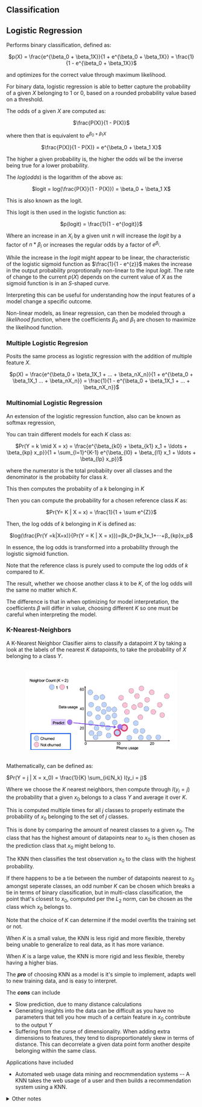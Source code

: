 ## Classification

## Logistic Regression

Performs binary classification, defined as:

<div align = 'center'>

$p(X) = \frac{e^{\beta_0 + \beta_1X}}{1 + e^{\beta_0 + \beta_1X}} = \frac{1}{1 - e^{\beta_0 + \beta_1X}}$
</div>

and optimizes for the correct value through maximum likelihood.

For binary data, logistic regression is able to better capture the probability of a given $X$ belonging to $1$ or $0$, based on a rounded probability value based on a threshold.

The odds of a given $X$ are computed as:

<div align = 'center'>

$\frac{P(X)}{1 - P(X)}$
</div>

where then that is equivalent to $e^{\beta_0 + \beta_1 X}$

<div align = 'center'>

$\frac{P(X)}{1 - P(X)} = e^{\beta_0 + \beta_1 X}$
</div

The higher a given probability is, the higher the odds wil be the inverse being true for a lower probability.

The $log(odds)$ is the logarithm of the above as:

<div align = 'center'>

$logit = log(\frac{P(X)}{1 - P(X)}) = \beta_0 + \beta_1 X$
</div>

This is also known as the logit.

This logit is then used in the logistic function as:

<div align = 'center'>

$p(logit) = \frac{1}{1 - e^{logit}}$
</div>

Where an increase in an $X_i$ by a given unit $n$ will increase the $logit$ by a factor of $n * \beta_i$ or increases the regular odds by a factor of $e^{\beta_i}$.

While the increase in the $logit$ might appear to be linear, the characteristic of the logistic sigmoid function as $\frac{1}{1 - e^{z}}$ makes the increase in the output probability proprotionally non-linear to the input $logit$. The rate of change to the current $p(X)$ depends on the current value of $X$ as the sigmoid function is in an $S$-shaped curve.

Interpreting this can be useful for understanding how the input features of a model change a specific outcome.

Non-linear models, as linear regression, can then be modeled through a *likelihood function*, where the coefficients $\beta_0$ and $\beta_1$ are chosen to maximize the likelihood function.

### Multiple Logistic Regresion

Posits the same process as logistic regression with the addition of multiple feature $X$.

<div align = 'center'>

$p(X) = \frac{e^{\beta_0 + \beta_1X_1 + ... + \beta_nX_n}}{1 + e^{\beta_0 + \beta_1X_1 ... + \beta_nX_n}} = \frac{1}{1 - e^{\beta_0 + \beta_1X_1 + ... + \beta_nX_n}}$
</div>

### Multinomial Logistic Regression

An extension of the logistic regression function, also can be known as softmax regression,

You can train different models for each $K$ class as:

<div align = 'center'>

$Pr(Y = k \mid X = x) = \frac{e^{\beta_{k0} + \beta_{k1} x_1 + \ldots + \beta_{kp} x_p}}{1 + \sum_{l=1}^{K-1} e^{\beta_{l0} + \beta_{l1} x_1 + \ldots + \beta_{lp} x_p}}$
</div>

where the numerator is the total probabiity over all classes and the denominator is the probabiity for class $k$.

This then computes the probabiity of a $k$ belonging in $K$

Then you can compute the probability for a chosen reference class $K$ as:

<div align = 'center'>

$Pr(Y= K | X = x) = \frac{1}{1 + \sum e^{Z}}$
</div>

Then, the log odds of $k$ belonging in $K$ is defined as:

<div align = 'center'>

$log(\frac{Pr(Y =k|X=x)}{Pr(Y = K | X = x)})=βk_0+βk_1x_1+···+β_{kp}x_p$
</div>

In essence, the log odds is transformed into a probability through the logistic sigmoid function.

Note that the reference class is purely used to compute the log odds of $k$ compared to $K$.

The result, whether we choose another class $k$ to be $K$, of the log odds will the same no matter which $K$. 

The difference is that in when optimizing for model interpretation, the coefficients $\beta$ will differ in value, choosing different $K$ so one must be careful when interpreting the model.

### K-Nearest-Neighbors

A K-Nearest Neighbor Clasifier aims to classify a datapoint $X$ by taking a look at the labels of the nearest $K$ datapoints, to take the probability of $X$ belonging to a class $Y$.

<br>
<div align = 'center'>
<img src = '../images/knn.png' width = 400>
</div>
<br>

Mathematically, can be defined as:

$Pr(Y = j | X = x_0) = \frac{1}{K} \sum_{i∈N_k} I(y_i = j)$

Where we choose the $K$ nearest neighbors, then compute through $I(y_i = j)$ the probability that a given $x_0$ belongs to a class $Y$ and average it over $K$.  

This is computed multiple times for all $j$ classes to properly estimate the probability of $x_0$ belonging to the set of $j$ classes.

This is done by comparing the amount of nearest classes to a given $x_0$. The class that has the highest amount of datapoints near to $x_0$ is then chosen as the prediction class that $x_0$ might belong to.

The KNN then classifies the test observation $x_0$ to the class with the highest probability.

If there happens to be a tie between the number of datapoints nearest to $x_0$ amongst seperate classes, an odd number $K$ can be chosen which breaks a tie in terms of binary classification, but in multi-class classification, the point that's closest to $x_0$, computed per the $L_2$ norm, can be chosen as the class which $x_0$ belongs to. 

Note that the choice of $K$ can determine if the model overfits the training set or not. 

When $K$ is a small value, the KNN is less rigid and more flexible, thereby being unable to generalize to real data, as it has more variance.

When $K$ is a large value, the KNN is more rigid and less flexible, thereby having a higher bias. 

The ***pro*** of choosing KNN as a model is it's simple to implement, adapts well to new training data, and is easy to interpret.

The ***cons*** can include

- Slow prediction, due to many distance calculations
- Generating insights into the data can be difficult as you have no parameters that tell you how much of a certain feature in $x_0$ contribute to the output $Y$ 
- Suffering from the curse of dimensionality. When adding extra dimensions to features, they tend to disproportionately skew in terms of distance. This can decorrelate a given data point form another despite belonging within the same class.

Applications have included 
- Automated web usage data mining and reocmmendation systems -- A KNN takes the web usage of a user and then builds a recommendation system using a KNN.

<details> <summary> Other notes</summary>

To implement the kd-tree,

We have to take a column of the dataset and take the median. Then we split in half based on the median. Anything lower than the median goes in one group anything higher goes into the other. This is done for each available segment until we reach a minimum which is denoted by the leaf size.

</details>